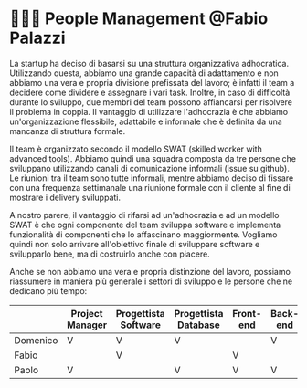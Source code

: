 # 👷🏼‍♂️ People Management @Fabio Palazzi

La startup ha deciso di basarsi su una struttura organizzativa adhocratica. Utilizzando questa, abbiamo una grande capacità di adattamento e non abbiamo una vera e propria divisione prefissata del lavoro; è infatti il team a decidere come dividere e assegnare i vari task. Inoltre, in caso di difficoltà durante lo sviluppo, due membri del team possono affiancarsi per risolvere il problema in coppia. Il vantaggio di utilizzare l'adhocrazia è che abbiamo un'organizzazione flessibile, adattabile e informale che è definita da una mancanza di struttura formale.

Il team è organizzato secondo il modello SWAT (skilled worker with advanced tools). Abbiamo quindi una squadra composta da tre persone che sviluppano utilizzando canali di comunicazione informali (issue su github). Le riunioni tra il team sono tutte informali, mentre abbiamo deciso di fissare con una frequenza settimanale una riunione formale con il cliente al fine di mostrare i delivery sviluppati.

A nostro parere, il vantaggio di rifarsi ad un'adhocrazia e ad un modello SWAT è che ogni componente del team sviluppa software e implementa funzionalità di componenti che lo affascinano maggiormente. Vogliamo quindi non solo arrivare all'obiettivo finale di sviluppare software e svilupparlo bene, ma di costruirlo anche con piacere.

Anche se non abbiamo una vera e propria distinzione del lavoro, possiamo riassumere in maniera più generale i settori di sviluppo e le persone che ne dedicano più tempo:

|  | Project Manager | Progettista Software | Progettista Database | Front-end | Back-end | Testing |
| --- | --- | --- | --- | --- | --- | --- |
| Domenico | V | V | V |  | V | V |
| Fabio |  | V |  | V |  | V |
| Paolo | V |  | V | V | V | V |
